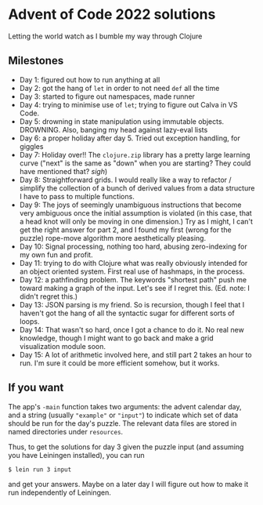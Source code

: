 # Advent of Code 2022 solutions

Letting the world watch as I bumble my way through Clojure

## Milestones

* Day 1: figured out how to run anything at all
* Day 2: got the hang of `let` in order to not need `def` all the time
* Day 3: started to figure out namespaces, made runner
* Day 4: trying to minimise use of `let`; trying to figure out Calva in VS Code.
* Day 5: drowning in state manipulation using immutable objects. DROWNING. Also, banging my head against lazy-eval lists
* Day 6: a proper holiday after day 5. Tried out exception handling, for giggles
* Day 7: Holiday over!! The `clojure.zip` library has a pretty large learning curve ("next" is the same as "down" when you are starting? They could have mentioned that? *sigh*)
* Day 8: Straightforward grids. I would really like a way to refactor / simplify the collection of a bunch of derived values from a data structure I have to pass to multiple functions.
* Day 9: The joys of seemingly unambiguous instructions that become very ambiguous once the initial assumption is violated (in this case, that a head knot will only be moving in one dimension.) Try as I might, I can't get the right answer for part 2, and I found my first (wrong for the puzzle) rope-move algorithm more aesthetically pleasing.
* Day 10: Signal processing, nothing too hard, abusing zero-indexing for my own fun and profit.
* Day 11: trying to do with Clojure what was really obviously intended for an object oriented system. First real use of hashmaps, in the process.
* Day 12: a pathfinding problem. The keywords "shortest path" push me toward making a graph of the input. Let's see if I regret this. (Ed. note: I didn't regret this.)
* Day 13: JSON parsing is my friend. So is recursion, though I feel that I haven't got the hang of all the syntactic sugar for different sorts of loops.
* Day 14: That wasn't so hard, once I got a chance to do it. No real new knowledge, though I might want to go back and make a grid visualization module soon.
* Day 15: A lot of arithmetic involved here, and still part 2 takes an hour to run. I'm sure it could be more efficient somehow, but it works.
## If you want

The app's `-main` function takes two arguments: the advent calendar day, 
and a string (usually `"example"` or `"input"`) to indicate which set of
data should be run for the day's puzzle. The relevant data files are stored
in named directories under `resources`.

Thus, to get the solutions for day 3 given the puzzle input (and assuming you have Leiningen installed), you can run

    $ lein run 3 input

and get your answers. Maybe on a later day I will figure out how to make it run independently of Leiningen.